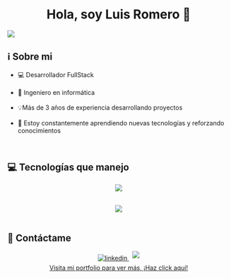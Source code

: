 <h1 align="center">Hola, soy Luis Romero 👋</h1>

<img src="https://github.com/user-attachments/assets/ea4004da-fdde-466e-be4b-080be144bd66">

<br>

<h2>ℹ️​ Sobre mi</h2>

<ul>
  <li>💻​ Desarrollador FullStack</li><br>
  <li>​📖​ Ingeniero en informática</li><br>
  <li>💡​Más de 3 años de experiencia desarrollando proyectos</li><br>
  <li>🌱 Estoy constantemente aprendiendo nuevas tecnologías y reforzando conocimientos</li>
</ul>

<br>

<h2>💻 Tecnologías que manejo</h2>

<p align="center">
  <a href="https://skillicons.dev">
    <img src="https://skillicons.dev/icons?i=git,github,netlify,html,css,js,ts,jquery,php,mysql,sqlite,firebase,mongodb,py,nodejs,express,react,angular,astro,npm,pnpm,tailwind,vscode,notion&perline=8" />
  </a>
</p>

<br>
<div align=center>
   <img  align="center"  src="https://github-readme-stats.anuraghazra1.vercel.app/api/top-langs/?username=Lmrs300&theme=tokyonight&hide_border=false&no-bg=true&no-frame=true&layout=compact"/>
</div>
 

<br>

<h2>🤝 Contáctame</h2>

<p align=center>

  <a href="https://www.linkedin.com/in/luis-manuel-romero-savasta-6927222a9" target="_blank">
    <img src="https://img.shields.io/badge/linkedin:  Luis Manuel Romero Savasta-%2300acee.svg?color=405DE6&style=for-the-badge&logo=linkedin&logoColor=white" alt=linkedin style="margin-bottom: 5px;"/>
  </a>
  &nbsp
  <a href="mailto:luismrs30@gmail.com" target="_blank">
    <img src="https://img.shields.io/badge/gmail:  luismrs30@gmail.com-%23EA4335.svg?style=for-the-badge&logo=gmail&logoColor=white" t=mail style="margin-bottom: 5px;" />
  </a>

<br>

  <a align="center" href="https://www.linkedin.com/in/luis-manuel-romero-savasta-6927222a9" target="_blank">
    Visita mi portfolio para ver más, ¡Haz click aquí!
  </a>
</p>
